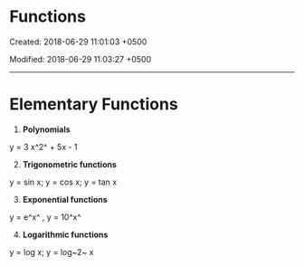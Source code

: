 # Functions

Created: 2018-06-29 11:01:03 +0500

Modified: 2018-06-29 11:03:27 +0500

---

# Elementary Functions

1.  **Polynomials**

y = 3 x^2^ + 5x - 1

2.  **Trigonometric functions**

y = sin x; y = cos x; y = tan x

3.  **Exponential functions**

y = e^x^ , y = 10^x^

4.  **Logarithmic functions**

y = log x; y = log~2~ x
